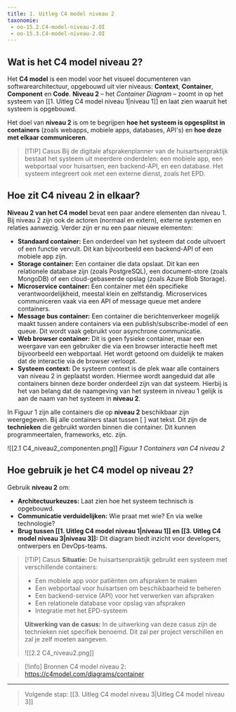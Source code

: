 ```yaml
---
title: 1. Uitleg C4 model niveau 2
taxonomie:
 - oo-15.2.C4-model-niveau-2.OI
 - oo-15.3.C4-model-niveau-2.OI
---
```


## Wat is het C4 model niveau 2?
Het **C4 model** is een model voor het visueel documenteren van softwarearchitectuur, opgebouwd uit vier niveaus: **Context**, **Container**, **Component** en **Code**. **Niveau 2** – het _Container Diagram_ – zoomt in op het systeem van [[1. Uitleg C4 model niveau 1|niveau 1]] en laat zien waaruit het systeem is opgebouwd.

Het doel van **niveau 2** is om te begrijpen **hoe het systeem is opgesplitst in containers** (zoals webapps, mobiele apps, databases, API's) en **hoe deze met elkaar communiceren**.

> [!TIP] Casus
> Bij de digitale afsprakenplanner van de huisartsenpraktijk bestaat het systeem uit meerdere onderdelen: een mobiele app, een webportaal voor huisartsen, een backend-API, en een database. Het systeem integreert ook met een externe dienst, zoals het EPD.
## Hoe zit C4 niveau 2 in elkaar?
**Niveau 2 van het C4 model** bevat een paar andere elementen dan niveau 1. Bij niveau 2 zijn ook de actoren (normaal en extern), externe systemen en relaties aanwezig. Verder zijn er nu een paar nieuwe elementen:
- **Standaard container:** Een  onderdeel van het systeem dat code uitvoert of een functie vervult. Dit kan bijvoorbeeld een backend-API of een mobiele app zijn.
- **Storage container:** Een container die data opslaat. Dit kan een relationele database zijn (zoals PostgreSQL), een document-store (zoals MongoDB) of een cloud-gebaseerde opslag (zoals Azure Blob Storage).
- **Microservice container:** Een container met één specifieke verantwoordelijkheid, meestal klein en zelfstandig. Microservices communiceren vaak via een API of message queue met andere containers.
- **Message bus container:** Een container die berichtenverkeer mogelijk maakt tussen andere containers via een publish/subscribe-model of een queue. Dit wordt vaak gebruikt voor asynchrone communicatie.
- **Web browser container:** Dit is geen fysieke container, maar een weergave van een gebruiker die via een browser interactie heeft met bijvoorbeeld een webportaal. Het wordt getoond om duidelijk te maken dat de interactie via de browser verloopt.
- **Systeem context:** De systeem context is de plek waar alle containers van niveau 2 in geplaatst worden. Hiermee wordt aangeduid dat alle containers binnen deze border onderdeel zijn van dat systeem. Hierbij is het van belang dat de naamgeving van het systeem in niveau 1 gelijk is aan de naam van het systeem in **niveau 2**.

In Figuur 1 zijn alle containers die op **niveau 2** beschikbaar zijn weergegeven. Bij alle containers staat tussen [ ] wat tekst. Dit zijn de **technieken** die gebruikt worden binnen die container. Dit kunnen programmeertalen, frameworks, etc. zijn.

![[2.1 C4_niveau2_componenten.png]]
*Figuur 1 Containers van C4 niveau 2*
## Hoe gebruik je het C4 model op niveau 2?
Gebruik **niveau 2** om:
- **Architectuurkeuzes:** Laat zien hoe het systeem technisch is opgebouwd.
- **Communicatie verduidelijken:** Wie praat met wie? En via welke technologie?
- **Brug tussen [[1. Uitleg C4 model niveau 1|niveau 1]] en [[3. Uitleg C4 model niveau 3|niveau 3]]:** Dit diagram biedt inzicht voor developers, ontwerpers en DevOps-teams.

> [!TIP] Casus
> **Situatie:** De huisartsenpraktijk gebruikt een systeem met verschillende containers:
> - Een mobiele app voor patiënten om afspraken te maken
> - Een webportaal voor huisartsen om beschikbaarheid te beheren
> - Een backend-service (API) voor het verwerken van afspraken
> - Een relationele database voor opslag van afspraken
> - Integratie met het EPD-systeem
> 
> **Uitwerking van de casus:**
> In de uitwerking van deze casus zijn de technieken niet specifiek benoemd. Dit zal per project verschillen en zal je zelf moeten aangeven.
> 
> ![[2.2 C4_niveau2.png]]
> 


> [!info] Bronnen
> C4 model niveau 2: https://c4model.com/diagrams/container

---

> Volgende stap: [[3. Uitleg C4 model niveau 3|Uitleg C4 model niveau 3]]
